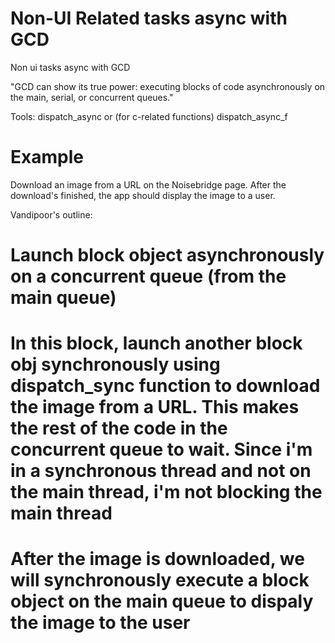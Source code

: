 # Non-UI Related tasks async with GCD

Non ui tasks async with GCD

"GCD can show its true power: executing blocks of code asynchronously
on the main, serial, or concurrent queues."

Tools: dispatch_async or (for c-related functions) dispatch_async_f

# Example

Download an image from a URL on the Noisebridge page.
After the download's finished, the app should
display the image to a user.

Vandipoor's outline:
# Launch block object asynchronously on a concurrent queue (from the main queue)
# In this block, launch another block obj synchronously using dispatch_sync function to download the image from a URL. This makes the rest of the code in the concurrent queue to wait. Since i'm in a synchronous thread and not on the main thread, i'm not blocking the main thread
# After the image is downloaded, we will synchronously execute a block object on the main queue to dispaly the image to the user

